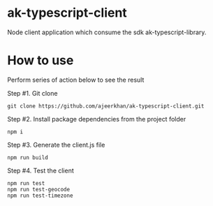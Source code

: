 # ak-typescript-client
Node client application which consume the sdk ak-typescript-library.

# How to use
 Perform series of action below to see the result

 Step #1. Git clone
 ```
 git clone https://github.com/ajeerkhan/ak-typescript-client.git
 
 ```

 Step #2. Install package dependencies from the project folder
 ```
 npm i
 
 ```

Step #3. Generate the client.js file
 ```
 npm run build
 
 ```
 Step #4. Test the client
 ```
 npm run test
 npm run test-geocode
 npm run test-timezone
 
 ```